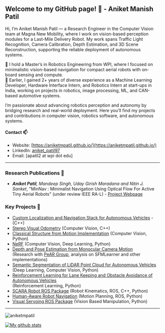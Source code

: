 ## Welcome to my GitHub page! 👋 - Aniket Manish Patil

<!--
**aniketmpatil/aniketmpatil** is a ✨ _special_ ✨ repository because its `README.md` (this file) appears on your GitHub profile.

Here are some ideas to get you started:

- 🔭 I’m currently working on ...
- 🌱 I’m currently learning ...
- 👯 I’m looking to collaborate on ...
- 🤔 I’m looking for help with ...
- 💬 Ask me about ...
- 📫 How to reach me: ...
- 😄 Pronouns: ...
- ⚡ Fun fact: ...
-->

Hi, I’m Aniket Manish Patil — a Research Engineer in the Computer Vision team at Magna New Mobility, where I work on vision-based perception modules for a Last-Mile Delivery Robot. My work spans Traffic Light Recognition, Camera Calibration, Depth Estimation, and 3D Scene Reconstruction, supporting the reliable deployment of autonomous systems.

🔹 I hold a Master’s in Robotics Engineering from WPI, where I focused on minimalistic vision-based navigation for compact aerial robots with on-board sensing and compute. \
🔹 Earlier, I gained 2+ years of diverse experience as a Machine Learning Developer, Hardware Interface Intern, and Robotics Intern at start-ups in India, working on projects in robotics, image processing, ML, and CAN-based automotive systems.

I’m passionate about advancing robotics perception and autonomy by bridging research and real-world deployment. Here you’ll find my projects and contributions in computer vision, robotics software, and autonomous systems.

#### Contact 📫
- Website: [https://aniketmpatil.github.io/](https://aniketmpatil.github.io/)
- LinkedIn: [aniket_patil97](https://www.linkedin.com/in/aniket-patil97/)
- Email: [apatil2 at wpi dot edu]

___
### Research Publications 🔭

- _**Aniket Patil**, Mandeep Singh, Uday Girish Maradana and Nitin J. Sanket_, "MinNav : Minimalist Navigation Using Optical Flow For Active Tiny Aerial Robots"
  (under review IEEE RA-L) - [Project Webpage](https://pear.wpi.edu/research/minnav.html)

### Key Projects 🔭

- [Custom Localization and Navigation Stack for Autonomous Vehicles](https://github.com/Tensor-Robotics/navigation_stack) - (C++)
- [Stereo Visual Odometry](https://github.com/aniketmpatil/Visual-Odometry) (Computer Vision, C++)
- [Classical Structure from Motion Implementation](https://github.com/aniketmpatil/Classical-SfM) (Computer Vision, Python)
- [NeRF](https://github.com/aniketmpatil/NeRF) (Computer Vision, Deep Learning, Python)
- [Depth and Pose Estimation from Monocular Camera Motion](https://github.com/aniketmpatil/sfml) \
  (Research with [PeAR Group](https://pear.wpi.edu), analysis on SFMLearner and other implementations)
- [Semantic Segmentation of LiDAR Point Cloud for Autonomous Vehicles](https://github.com/aniketmpatil/semantic_segmentation) (Deep Learning, Computer Vision, Python)
- [Reinforcement Learning for Lane Keeping and Obstacle Avoidance of Autonomous Vehicles](https://github.com/aniketmpatil/RL-Highway-Env-Project) \
  (Reinforcement Learning, Python)
- [SCARA Robot ROS Package](https://github.com/aniketmpatil/scara_robot) (Robot Kinematics, ROS, C++, Python)
- [Human-Aware Robot Navigation](https://github.com/dennyboby/human_aware_robot_navigation) (Motion Planning, ROS, Python)
- [Visual Servoing ROS Package](https://github.com/aniketmpatil/visual_servoing) (Vision Based Manipulation, Python)
<!--
- Motion Planning Algorithm Implementations 
  - [BFS, DFS, A* and Dijkstra](https://github.com/aniketmpatil/basic-search-algorithms)
  - [RRT, RRT* and PRM](https://github.com/aniketmpatil/standard-search-algorithms)
  - [D* and Informed RRT* Algorithms](https://github.com/aniketmpatil/advanced-search-algorithms)
-->

___

<p align="left"> <img src="https://komarev.com/ghpvc/?username=aniketmpatil&label=Profile%20views&color=0e75b6&style=flat" alt="aniketmpatil" /> </p>

[![My github stats](https://github-readme-stats.vercel.app/api?username=aniketmpatil&show_icons=true&theme=tokyonight)](https://github.com/anuraghazra/github-readme-stats) 


<!--
Currently, I am a Robotics graduate student at Worcester Polytechnic Institute, MA, USA. I am interested in Robotics and Computer Vision, but I like to explore other areas of Robotics as well in my free time. Speaking of free time, I am also a painter and photographer by passion. 

<a href="https://www.linkedin.com/in/aniket-patil97/" target="blank"><img align="center" src="https://raw.githubusercontent.com/devicons/devicon/master/icons/linkedin/linkedin-original.svg" alt="aniket" height="30" width="40" /></a>
&nbsp;<img width="25" src="https://user-images.githubusercontent.com/5141132/50740364-7ea80880-1217-11e9-8faf-2348e31beedd.png">

- 🎓 Graduate Student at [Worcester Polytechnic Institute](https://www.wpi.edu/academics/departments/robotics-engineering), MA, USA
-->
